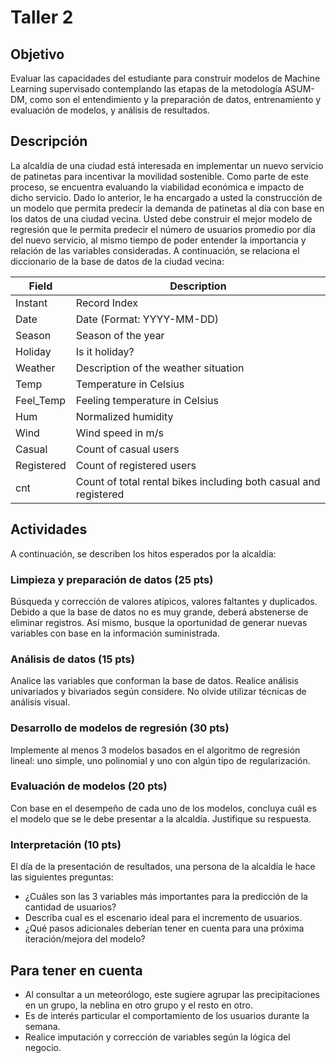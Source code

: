 # Taller 2

## Objetivo

Evaluar las capacidades del estudiante para construir modelos de Machine Learning supervisado contemplando las etapas de la metodología ASUM-DM, como son el entendimiento y la preparación de datos, entrenamiento y evaluación de modelos, y análisis de resultados.

## Descripción

La alcaldía de una ciudad está interesada en implementar un nuevo servicio de patinetas para incentivar la movilidad sostenible. Como parte de este proceso, se encuentra evaluando la viabilidad económica e impacto de dicho servicio. Dado lo anterior, le ha encargado a usted la construcción de un modelo que permita predecir la demanda de patinetas al día con base en los datos de una ciudad vecina. Usted debe construir el mejor modelo de regresión que le permita predecir el número de usuarios promedio por día del nuevo servicio, al mismo tiempo de poder entender la importancia y relación de las variables consideradas. A continuación, se relaciona el diccionario de la base de datos de la ciudad vecina: 

| Field      | Description                                                      |
| ---------- | ---------------------------------------------------------------- |
| Instant    | Record Index                                                     |
| Date       | Date (Format: YYYY-MM-DD)                                        |
| Season     | Season of the year                                               |
| Holiday    | Is it holiday?                                                   |
| Weather    | Description of the weather situation                             |
| Temp       | Temperature in Celsius                                           |
| Feel_Temp  | Feeling temperature in Celsius                                   |
| Hum        | Normalized humidity                                              |
| Wind       | Wind speed in m/s                                                |
| Casual     | Count of casual users                                            |
| Registered | Count of registered users                                        |
| cnt        | Count of total rental bikes including both casual and registered |

## Actividades

A continuación, se describen los hitos esperados por la alcaldía:

### Limpieza y preparación de datos (25 pts)

Búsqueda y corrección de valores atípicos, valores faltantes y duplicados. Debido a que la base de datos no es muy grande, deberá abstenerse de eliminar registros. Así mismo, busque la oportunidad de generar nuevas variables con base en la información suministrada. 

### Análisis de datos (15 pts)

Analice las variables que conforman la base de datos. Realice análisis univariados y bivariados según considere. No olvide utilizar técnicas de análisis visual. 

### Desarrollo de modelos de regresión (30 pts)

Implemente al menos 3 modelos basados en el algoritmo de regresión lineal: uno simple, uno polinomial y uno con algún tipo de regularización.

### Evaluación de modelos (20 pts)

Con base en el desempeño de cada uno de los modelos, concluya cuál es el modelo que se le debe presentar a la alcaldía. Justifique su respuesta. 

### Interpretación (10 pts)

El día de la presentación de resultados, una persona de la alcaldía le hace las siguientes preguntas:

- ¿Cuáles son las 3 variables más importantes para la predicción de la cantidad de usuarios?
- Describa cual es el escenario ideal para el incremento de usuarios.
- ¿Qué pasos adicionales deberían tener en cuenta para una próxima iteración/mejora del modelo?

## Para tener en cuenta

- Al consultar a un meteorólogo, este sugiere agrupar las precipitaciones en un
grupo, la neblina en otro grupo y el resto en otro.
- Es de interés particular el comportamiento de los usuarios durante la semana.
- Realice imputación y corrección de variables según la lógica del negocio.
